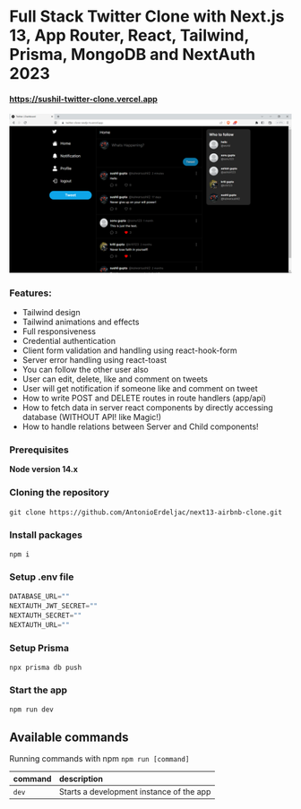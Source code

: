 # Full Stack Twitter Clone with Next.js 13, App Router, React, Tailwind, Prisma, MongoDB and NextAuth 2023

#### https://sushil-twitter-clone.vercel.app

![Screenshot](demo.png)

### Features:

- Tailwind design
- Tailwind animations and effects
- Full responsiveness
- Credential authentication
- Client form validation and handling using react-hook-form
- Server error handling using react-toast
- You can follow the other user also
- User can edit, delete, like and comment on tweets
- User will get notification if someone like and comment on tweet
- How to write POST and DELETE routes in route handlers (app/api)
- How to fetch data in server react components by directly accessing database (WITHOUT API! like Magic!)
- How to handle relations between Server and Child components!

### Prerequisites

**Node version 14.x**

### Cloning the repository

```shell
git clone https://github.com/AntonioErdeljac/next13-airbnb-clone.git
```

### Install packages

```shell
npm i
```

### Setup .env file


```js
DATABASE_URL=""
NEXTAUTH_JWT_SECRET=""
NEXTAUTH_SECRET=""
NEXTAUTH_URL=""
```

### Setup Prisma

```shell
npx prisma db push

```

### Start the app

```shell
npm run dev
```

## Available commands

Running commands with npm `npm run [command]`

| command         | description                              |
| :-------------- | :--------------------------------------- |
| `dev`           | Starts a development instance of the app |
